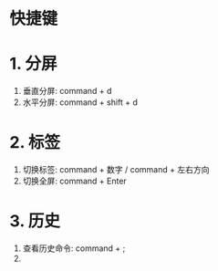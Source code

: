 # 快捷键

# 1. 分屏

1. 垂直分屏: command + d
2. 水平分屏: command + shift + d

# 2. 标签

1. 切换标签: command + 数字 / command + 左右方向
2. 切换全屏: command + Enter

# 3. 历史

1. 查看历史命令: command + ;
2. 



